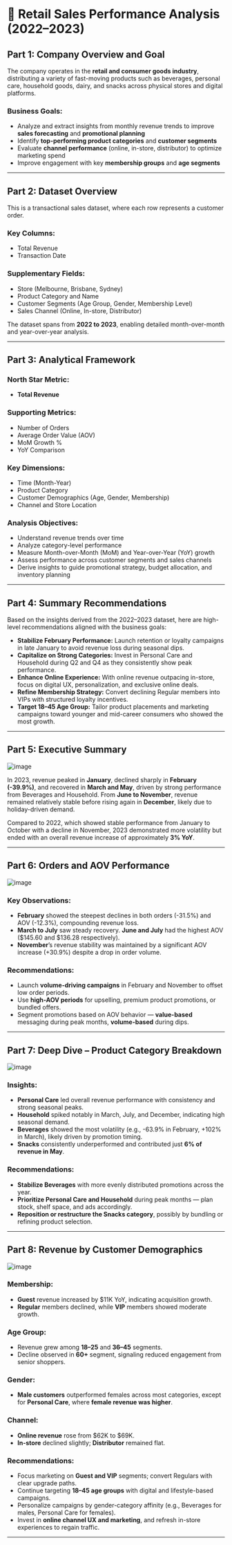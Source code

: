 # 🛒 Retail Sales Performance Analysis (2022–2023)

## Part 1: Company Overview and Goal

The company operates in the **retail and consumer goods industry**, distributing a variety of fast-moving products such as beverages, personal care, household goods, dairy, and snacks across physical stores and digital platforms.

### Business Goals:
- Analyze and extract insights from monthly revenue trends to improve **sales forecasting** and **promotional planning**
- Identify **top-performing product categories** and **customer segments**
- Evaluate **channel performance** (online, in-store, distributor) to optimize marketing spend
- Improve engagement with key **membership groups** and **age segments**

---

## Part 2: Dataset Overview

This is a transactional sales dataset, where each row represents a customer order.

### Key Columns:
- Total Revenue  
- Transaction Date  

### Supplementary Fields:
- Store (Melbourne, Brisbane, Sydney)  
- Product Category and Name  
- Customer Segments (Age Group, Gender, Membership Level)  
- Sales Channel (Online, In-store, Distributor)  

The dataset spans from **2022 to 2023**, enabling detailed month-over-month and year-over-year analysis.

---

## Part 3: Analytical Framework

### North Star Metric:
- **Total Revenue**

### Supporting Metrics:
- Number of Orders  
- Average Order Value (AOV)  
- MoM Growth %  
- YoY Comparison  

### Key Dimensions:
- Time (Month-Year)  
- Product Category  
- Customer Demographics (Age, Gender, Membership)  
- Channel and Store Location  

### Analysis Objectives:
- Understand revenue trends over time  
- Analyze category-level performance  
- Measure Month-over-Month (MoM) and Year-over-Year (YoY) growth  
- Assess performance across customer segments and sales channels  
- Derive insights to guide promotional strategy, budget allocation, and inventory planning

---

## Part 4: Summary Recommendations

Based on the insights derived from the 2022–2023 dataset, here are high-level recommendations aligned with the business goals:

- **Stabilize February Performance:** Launch retention or loyalty campaigns in late January to avoid revenue loss during seasonal dips.
- **Capitalize on Strong Categories:** Invest in Personal Care and Household during Q2 and Q4 as they consistently show peak performance.
- **Enhance Online Experience:** With online revenue outpacing in-store, focus on digital UX, personalization, and exclusive online deals.
- **Refine Membership Strategy:** Convert declining Regular members into VIPs with structured loyalty incentives.
- **Target 18–45 Age Group:** Tailor product placements and marketing campaigns toward younger and mid-career consumers who showed the most growth.

---

## Part 5: Executive Summary

![image](https://github.com/user-attachments/assets/3c4bd3df-2bd2-4859-af0a-85e061f1d51f)

In 2023, revenue peaked in **January**, declined sharply in **February (-39.9%)**, and recovered in **March and May**, driven by strong performance from Beverages and Household. From **June to November**, revenue remained relatively stable before rising again in **December**, likely due to holiday-driven demand.

Compared to 2022, which showed stable performance from January to October with a decline in November, 2023 demonstrated more volatility but ended with an overall revenue increase of approximately **3% YoY**.

---

## Part 6: Orders and AOV Performance

![image](https://github.com/user-attachments/assets/005e9cb9-1fbe-4f26-883f-d8f1d6820713)

### Key Observations:
- **February** showed the steepest declines in both orders (-31.5%) and AOV (-12.3%), compounding revenue loss.
- **March to July** saw steady recovery. **June and July** had the highest AOV ($145.60 and $136.28 respectively).
- **November**’s revenue stability was maintained by a significant AOV increase (+30.9%) despite a drop in order volume.

### Recommendations:
- Launch **volume-driving campaigns** in February and November to offset low order periods.
- Use **high-AOV periods** for upselling, premium product promotions, or bundled offers.
- Segment promotions based on AOV behavior — **value-based** messaging during peak months, **volume-based** during dips.

---

## Part 7: Deep Dive – Product Category Breakdown

![image](https://github.com/user-attachments/assets/d7b406f3-a4c0-42ae-893d-cc3d62586bba)

### Insights:
- **Personal Care** led overall revenue performance with consistency and strong seasonal peaks.
- **Household** spiked notably in March, July, and December, indicating high seasonal demand.
- **Beverages** showed the most volatility (e.g., -63.9% in February, +102% in March), likely driven by promotion timing.
- **Snacks** consistently underperformed and contributed just **6% of revenue in May**.

### Recommendations:
- **Stabilize Beverages** with more evenly distributed promotions across the year.
- **Prioritize Personal Care and Household** during peak months — plan stock, shelf space, and ads accordingly.
- **Reposition or restructure the Snacks category**, possibly by bundling or refining product selection.

---

## Part 8: Revenue by Customer Demographics

![image](https://github.com/user-attachments/assets/7b3e5878-aa7e-4a01-8d59-3e82d7425826)

### Membership:
- **Guest** revenue increased by $11K YoY, indicating acquisition growth.
- **Regular** members declined, while **VIP** members showed moderate growth.

### Age Group:
- Revenue grew among **18–25** and **36–45** segments.
- Decline observed in **60+** segment, signaling reduced engagement from senior shoppers.

### Gender:
- **Male customers** outperformed females across most categories, except for **Personal Care**, where **female revenue was higher**.

### Channel:
- **Online revenue** rose from $62K to $69K.
- **In-store** declined slightly; **Distributor** remained flat.

### Recommendations:
- Focus marketing on **Guest and VIP** segments; convert Regulars with clear upgrade paths.
- Continue targeting **18–45 age groups** with digital and lifestyle-based campaigns.
- Personalize campaigns by gender-category affinity (e.g., Beverages for males, Personal Care for females).
- Invest in **online channel UX and marketing**, and refresh in-store experiences to regain traffic.

---
